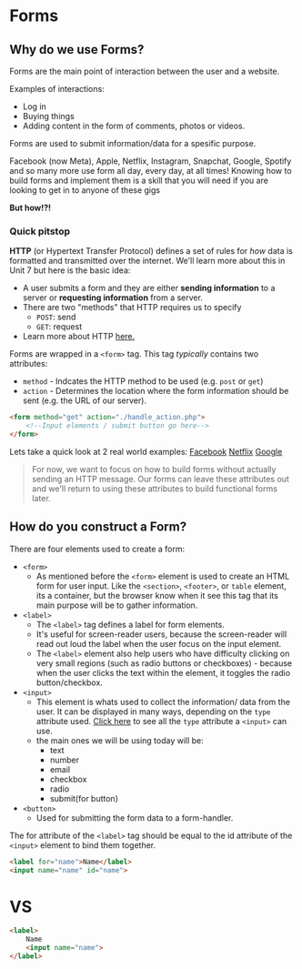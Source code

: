 # Forms

## Why do we use Forms?

Forms are the main point of interaction between the user and a website. 

Examples of interactions:
* Log in
* Buying things
* Adding content in the form of comments, photos or videos.
 
Forms are used to submit information/data for a spesific purpose.

Facebook (now Meta), Apple, Netflix, Instagram, Snapchat, Google, Spotify and so many more use form all day, every day, at all times! Knowing how to build forms and implement them is a skill that you will need if you are looking to get in to anyone of these gigs  

**But how!?!**

### Quick pitstop
**HTTP** (or Hypertext Transfer Protocol) defines a set of rules for _how_ data is formatted and transmitted over the internet. We'll learn more about this in Unit 7 but here is the basic idea:
* A user submits a form and they are either **sending information** to a server or **requesting information** from a server.
* There are two "methods" that HTTP requires us to specify
    * `POST`: send
    * `GET`: request
* Learn more about HTTP [here.](https://www.youtube.com/watch?v=kBXQZMmiA4s)

Forms are wrapped in a `<form>` tag. This tag _typically_ contains two attributes:
* `method` - Indcates the HTTP method to be used (e.g. `post` or `get`) 
* `action` - Determines the location where the form information should be sent (e.g. the URL of our server).

```html
<form method="get" action="./handle_action.php">
    <!--Input elements / submit button go here-->
</form>
```
Lets take a quick look at 2 real world examples: [Facebook](https://www.facebook.com/login/) [Netflix](https://www.netflix.com/login) [Google](https://www.google.com/)
> For now, we want to focus on how to build forms without actually sending an HTTP message. Our forms can leave these attributes out and we'll return to using these attributes to build functional forms later. 

## How do you construct a Form?

There are four elements used to create a form: 
* `<form>`
    * As mentioned before the `<form>` element is used to create an HTML form for user input.  Like the `<section>`, `<footer>`, or `table` element, its a container, but the browser know when it see this tag that its main purpose will be to gather information.
* `<label>`
    * The `<label>` tag defines a label for form elements.
    * It's useful for screen-reader users, because the screen-reader will read out loud the label when the user focus on the input element.
    * The `<label>` element also help users who have difficulty clicking on very small regions (such as radio buttons or checkboxes) - because when the user clicks the text within the <label> element, it toggles the radio button/checkbox.
* `<input>`
    * This element is whats used to collect the information/ data from the user. It can be displayed in many ways, depending on the `type` attribute used. [Click here](https://www.w3schools.com/html/html_form_input_types.asp) to see all the `type` attribute a `<input>` can use.
    * the main ones we will be using today will be:
        * text
        * number
        * email
        * checkbox
        * radio
        * submit(for button)
* `<button>`
   *  Used for submitting the form data to a form-handler.


The for attribute of the `<label>` tag should be equal to the id attribute of the `<input>` element to bind them together.
```HTML
<label for="name">Name</label>
<input name="name" id="name">
```
# VS
```HTML
<label>
    Name
    <input name="name">
</label>
```